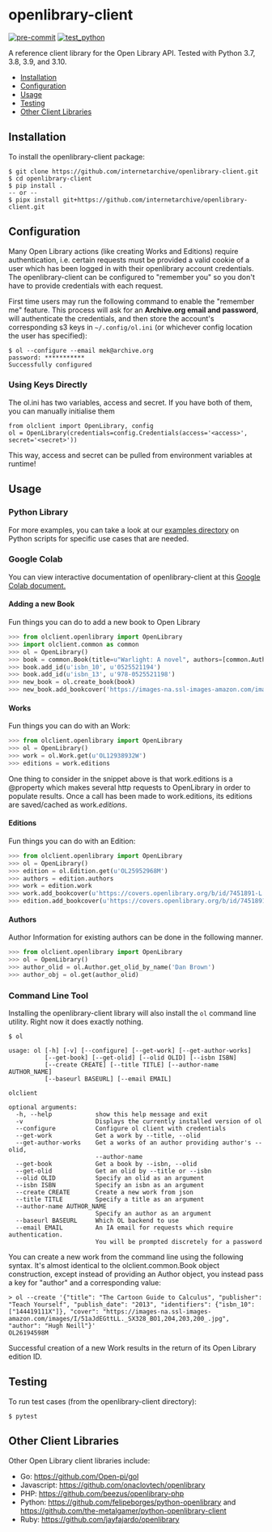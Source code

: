 openlibrary-client
==================

[![pre-commit](https://github.com/internetarchive/openlibrary-client/actions/workflows/pre-commit.yml/badge.svg)](https://github.com/internetarchive/openlibrary-client/actions/workflows/pre-commit.yml) [![test_python](https://github.com/internetarchive/openlibrary-client/actions/workflows/test_python.yml/badge.svg)](https://github.com/internetarchive/openlibrary-client/actions/workflows/test_python.yml)

A reference client library for the Open Library API. Tested with Python 3.7, 3.8, 3.9, and 3.10.

- [Installation](#installation)
- [Configuration](#configuration)
- [Usage](#usage)
- [Testing](#testing)
- [Other Client Libraries](#other-client-libraries)

## Installation

To install the openlibrary-client package:
```
$ git clone https://github.com/internetarchive/openlibrary-client.git
$ cd openlibrary-client
$ pip install .
-- or --
$ pipx install git+https://github.com/internetarchive/openlibrary-client.git
```

## Configuration

Many Open Library actions (like creating Works and Editions) require authentication, i.e. certain requests must be provided a valid cookie of a user which has been logged in with their openlibrary account credentials.  The openlibrary-client can be configured to "remember you" so you don't have to provide credentials with each request.

First time users may run the following command to enable the "remember me" feature. This process will ask for an **Archive.org email and password**, will authenticate the credentials, and then store the account's corresponding s3 keys in `~/.config/ol.ini` (or whichever config location the user has specified):

```
$ ol --configure --email mek@archive.org
password: ***********
Successfully configured
```

### Using Keys Directly
The ol.ini has two variables, access and secret. If you have both of them, you can manually initialise them
```
from olclient import OpenLibrary, config
ol = OpenLibrary(credentials=config.Credentials(access='<access>', secret='<secret>'))
```
This way, access and secret can be pulled from environment variables at runtime!

## Usage

### Python Library

For more examples, you can take a look at our [examples directory](examples/scripts) on Python scripts for specific use cases that are needed.

### Google Colab

You can view interactive documentation of openlibrary-client at this [Google Colab document.](https://colab.research.google.com/drive/10prZ3JwaV1ATJiR_xC6Y-oU7ApRHwaxG?usp=sharing)

#### Adding a new Book

Fun things you can do to add a new book to Open Library
```python
>>> from olclient.openlibrary import OpenLibrary
>>> import olclient.common as common
>>> ol = OpenLibrary()
>>> book = common.Book(title=u"Warlight: A novel", authors=[common.Author(name=u"Michael Ondaatje")], publisher=u"Deckle Edge", publish_date=u"2018")
>>> book.add_id(u'isbn_10', u'0525521194')
>>> book.add_id(u'isbn_13', u'978-0525521198')
>>> new_book = ol.create_book(book)
>>> new_book.add_bookcover('https://images-na.ssl-images-amazon.com/images/I/51kmM%2BvVRJL._SX337_BO1,204,203,200_.jpg')
```

#### Works

Fun things you can do with an Work:

```python
>>> from olclient.openlibrary import OpenLibrary
>>> ol = OpenLibrary()
>>> work = ol.Work.get(u'OL12938932W')
>>> editions = work.editions
```
One thing to consider in the snippet above is that work.editions is a @property which makes several http requests to OpenLibrary in order to populate results. Once a call has been made to work.editions, its editions are saved/cached as work._editions_.


#### Editions

Fun things you can do with an Edition:
```python
>>> from olclient.openlibrary import OpenLibrary
>>> ol = OpenLibrary()
>>> edition = ol.Edition.get(u'OL25952968M')
>>> authors = edition.authors
>>> work = edition.work
>>> work.add_bookcover(u'https://covers.openlibrary.org/b/id/7451891-L.jpg')
>>> edition.add_bookcover(u'https://covers.openlibrary.org/b/id/7451891-L.jpg')
```

#### Authors

Author Information for existing authors can be done in the following manner.
```python
>>> from olclient.openlibrary import OpenLibrary
>>> ol = OpenLibrary()
>>> author_olid = ol.Author.get_olid_by_name('Dan Brown')
>>> author_obj = ol.get(author_olid)
```

### Command Line Tool

Installing the openlibrary-client library will also install the `ol` command line utility.  Right now it does exactly nothing.

```
$ ol

usage: ol [-h] [-v] [--configure] [--get-work] [--get-author-works]
          [--get-book] [--get-olid] [--olid OLID] [--isbn ISBN]
          [--create CREATE] [--title TITLE] [--author-name AUTHOR_NAME]
          [--baseurl BASEURL] [--email EMAIL]

olclient

optional arguments:
  -h, --help            show this help message and exit
  -v                    Displays the currently installed version of ol
  --configure           Configure ol client with credentials
  --get-work            Get a work by --title, --olid
  --get-author-works    Get a works of an author providing author's --olid,
                        --author-name
  --get-book            Get a book by --isbn, --olid
  --get-olid            Get an olid by --title or --isbn
  --olid OLID           Specify an olid as an argument
  --isbn ISBN           Specify an isbn as an argument
  --create CREATE       Create a new work from json
  --title TITLE         Specify a title as an argument
  --author-name AUTHOR_NAME
                        Specify an author as an argument
  --baseurl BASEURL     Which OL backend to use
  --email EMAIL         An IA email for requests which require authentication.
                        You will be prompted discretely for a password
```

You can create a new work from the command line using the following syntax. It's almost identical to the olclient.common.Book object construction, except instead of providing an Author object, you instead pass a key for "author" and a corresponding value:

```
> ol --create '{"title": "The Cartoon Guide to Calculus", "publisher": "Teach Yourself", "publish_date": "2013", "identifiers": {"isbn_10": ["144419111X"]}, "cover": "https://images-na.ssl-images-amazon.com/images/I/51aJdEGttLL._SX328_BO1,204,203,200_.jpg", "author": "Hugh Neill"}'
OL26194598M
```

Successful creation of a new Work results in the return of its Open Library edition ID.

## Testing

To run test cases (from the openlibrary-client directory):

```
$ pytest
```

## Other Client Libraries

Other Open Library client libraries include:
- Go: https://github.com/Open-pi/gol
- Javascript: https://github.com/onaclovtech/openlibrary
- PHP: https://github.com/beezus/openlibrary-php
- Python: https://github.com/felipeborges/python-openlibrary and https://github.com/the-metalgamer/python-openlibrary-client
- Ruby: https://github.com/jayfajardo/openlibrary
